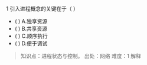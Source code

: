 1
引入进程概念的关键在于（ ）
- ( ) A.独享资源 
- ( ) B.共享资源 
- ( ) C.顺序执行 
- ( ) D.便于调试

> 知识点：进程状态与控制。
> 出处：网络
> 难度：1
> 解释
